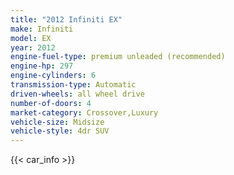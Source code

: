 ```yaml
---
title: "2012 Infiniti EX"
make: Infiniti
model: EX
year: 2012
engine-fuel-type: premium unleaded (recommended)
engine-hp: 297
engine-cylinders: 6
transmission-type: Automatic
driven-wheels: all wheel drive
number-of-doors: 4
market-category: Crossover,Luxury
vehicle-size: Midsize
vehicle-style: 4dr SUV
---
```


{{< car_info >}}
